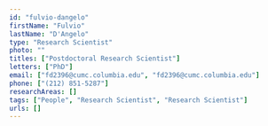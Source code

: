 ```yaml
---
id: "fulvio-dangelo"
firstName: "Fulvio"
lastName: "D'Angelo"
type: "Research Scientist"
photo: ""
titles: ["Postdoctoral Research Scientist"]
letters: ["PhD"]
email: ["fd2396@cumc.columbia.edu", "fd2396@cumc.columbia.edu"]
phone: ["(212) 851-5287"]
researchAreas: []
tags: ["People", "Research Scientist", "Research Scientist"]
urls: []
---
```

